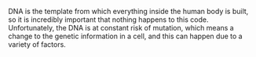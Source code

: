 DNA is the template from which everything inside the human body is built, so it is incredibly important that nothing happens to this code. Unfortunately, the DNA is at constant risk of mutation, which means a change to the genetic information in a cell, and this can happen due to a variety of factors.